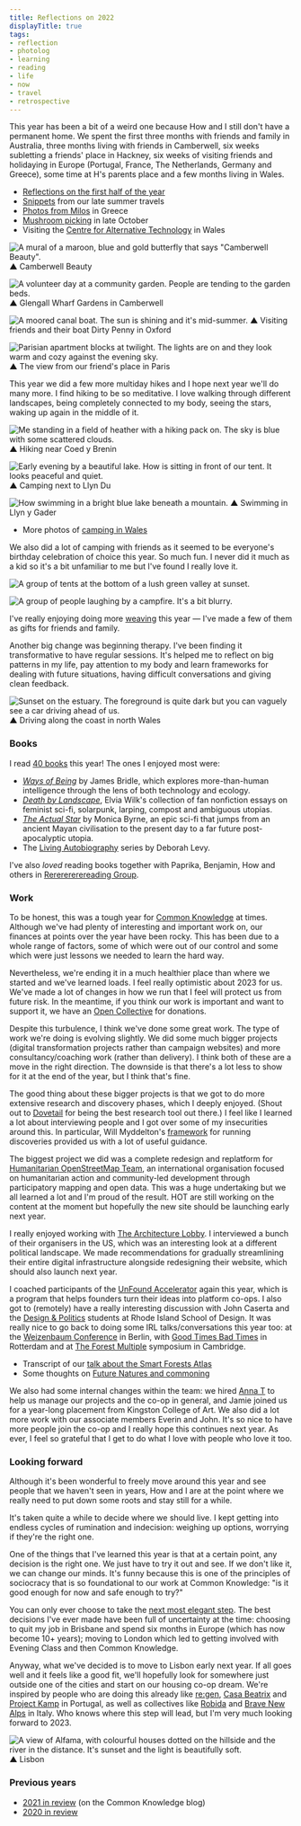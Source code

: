 ```yaml
---
title: Reflections on 2022
displayTitle: true
tags: 
- reflection
- photolog
- learning
- reading
- life
- now
- travel
- retrospective
---
```


This year has been a bit of a weird one because How and I still don't have a permanent home. We spent the first three months with friends and family in Australia, three months living with friends in Camberwell, six weeks subletting a friends' place in Hackney, six weeks of visiting friends and holidaying in Europe (Portugal, France, The Netherlands, Germany and Greece), some time at H's parents place and a few months living in Wales.

- [Reflections on the first half of the year](https://gemmacope.land/writing/summer-to-spring/)
- [Snippets](https://gemmacope.land/writing/snippets/) from our late summer travels
- [Photos from Milos](https://gemmacope.land/writing/milos/) in Greece
- [Mushroom picking](https://gemmacope.land/writing/mushroom-season/) in late October
- Visiting the [Centre for Alternative Technology](https://gemmacope.land/writing/centre-for-alternative-technology/) in Wales

![A mural of a maroon, blue and gold butterfly that says "Camberwell Beauty".](https://d2w9rnfcy7mm78.cloudfront.net/19627478/original_e54b92882ac1fd7f2c903f42c023ae14.jpg?1672480432?bc=0)
▲ Camberwell Beauty

![A volunteer day at a community garden. People are tending to the garden beds.](https://d2w9rnfcy7mm78.cloudfront.net/19627477/original_467ab851124e934876983b4dccc5d86a.jpg?1672480430?bc=0)
▲ Glengall Wharf Gardens in Camberwell

![A moored canal boat. The sun is shining and it's mid-summer.](https://d2w9rnfcy7mm78.cloudfront.net/19627479/original_11a0fce00902efca93230798d48797ce.jpg?1672480432?bc=0)
▲ Visiting friends and their boat Dirty Penny in Oxford

![Parisian apartment blocks at twilight. The lights are on and they look warm and cozy against the evening sky.](https://d2w9rnfcy7mm78.cloudfront.net/19627483/original_0361692dab5e73ff33eedf9b7b7c4461.jpg?1672480448?bc=0)
▲ The view from our friend's place in Paris

This year we did a few more multiday hikes and I hope next year we'll do many more. I find hiking to be so meditative. I love walking through different landscapes, being completely connected to my body, seeing the stars, waking up again in the middle of it. 

![Me standing in a field of heather with a hiking pack on. The sky is blue with some scattered clouds.](https://d2w9rnfcy7mm78.cloudfront.net/19627474/original_07ec6cf3ce1a3f9c533026f037b726c8.jpg?1672480415?bc=0)
▲ Hiking near Coed y Brenin

![Early evening by a beautiful lake. How is sitting in front of our tent. It looks peaceful and quiet.](https://d2w9rnfcy7mm78.cloudfront.net/19627476/original_ea255a126bb25aa4a0c7795bbf9d4a2c.jpg?1672480428?bc=0)
▲ Camping next to Llyn Du

![How swimming in a bright blue lake beneath a mountain.](https://d2w9rnfcy7mm78.cloudfront.net/19627482/original_9cff128317405c8515aceb7bc90d6542.jpg?1672480447?bc=0)
▲ Swimming in Llyn y Gader

- More photos of [camping in Wales](https://gemmacope.land/writing/mirror/)

We also did a lot of camping with friends as it seemed to be everyone's birthday celebration of choice this year. So much fun. I never did it much as a kid so it's a bit unfamiliar to me but I've found I really love it.

![A group of tents at the bottom of a lush green valley at sunset.](https://d2w9rnfcy7mm78.cloudfront.net/19627481/original_8623664134caa5918304b3b05434a58a.jpg?1672480447?bc=0)

![A group of people laughing by a campfire. It's a bit blurry.](https://d2w9rnfcy7mm78.cloudfront.net/19627475/original_bf8868479c749af0f0b284e111aaccaa.jpg?1672480427?bc=0)

I've really enjoying doing more [weaving](https://gemmacope.land/writing/woven/) this year — I've made a few of them as gifts for friends and family.

Another big change was beginning therapy. I've been finding it transformative to have regular sessions. It's helped me to reflect on big patterns in my life, pay attention to my body and learn frameworks for dealing with future situations, having difficult conversations and giving clean feedback.

![Sunset on the estuary. The foreground is quite dark but you can vaguely see a car driving ahead of us.](https://d2w9rnfcy7mm78.cloudfront.net/19627472/original_1c8d04f7dc894ce6b95b82fbabfd618f.jpg?1672480413?bc=0)
▲ Driving along the coast in north Wales

### Books

I read [40 books](https://app.thestorygraph.com/profile/gemcopeland) this year! The ones I enjoyed most were:
- [*Ways of Being*](https://www.jamesbridle.com/books/ways-of-being) by James Bridle, which explores more-than-human intelligence through the lens of both technology and ecology. 
- [*Death by Landscape*](https://softskull.com/dd-product/death-by-landscape/), Elvia Wilk's collection of fan nonfiction essays on feminist sci-fi, solarpunk, larping, compost and ambiguous utopias.
- [*The Actual Star*](https://www.monicabyrne.org/the-actual-star) by Monica Byrne, an epic sci-fi that jumps from an ancient Mayan civilisation to the present day to a far future post-apocalyptic utopia.
- The [Living Autobiography](https://www.penguin.co.uk/articles/2021/05/deborah-levy-real-estate-living-autobiography-interview) series by Deborah Levy. 

I've also *loved* reading books together with Paprika, Benjamin, How and others in [Rererererereading Group](https://www.are.na/rerererererererereading-group).

### Work

To be honest, this was a tough year for [Common Knowledge](https://commonknowledge.coop/) at times. Although we've had plenty of interesting and important work on, our finances at points over the year have been rocky. This has been due to a whole range of factors, some of which were out of our control and some which were just lessons we needed to learn the hard way. 

Nevertheless, we're ending it in a much healthier place than where we started and we've learned loads. I feel really optimistic about 2023 for us. We've made a lot of changes in how we run that I feel will protect us from future risk. In the meantime, if you think our work is important and want to support it, we have an [Open Collective](https://opencollective.com/commonknowledge) for donations.

Despite this turbulence, I think we've done some great work. The type of work we're doing is evolving slightly. We did some much bigger projects (digital transformation projects rather than campaign websites) and more consultancy/coaching work (rather than delivery). I think both of these are a move in the right direction. The downside is that there's a lot less to show for it at the end of the year, but I think that's fine.

The good thing about these bigger projects is that we got to do more extensive research and discovery phases, which I deeply enjoyed. (Shout out to [Dovetail](https://dovetailapp.com/) for being the best research tool out there.) I feel like I learned a lot about interviewing people and I got over some of my insecurities around this. In particular, Will Myddelton's [framework](https://www.myddelton.co.uk/blog/discovery-block-diagram) for running discoveries provided us with a lot of useful guidance.

The biggest project we did was a complete redesign and replatform for [Humanitarian OpenStreetMap Team](https://hotosm.org/), an international organisation focused on humanitarian action and community-led development through participatory mapping and open data. This was a huge undertaking but we all learned a lot and I'm proud of the result. HOT are still working on the content at the moment but hopefully the new site should be launching early next year.

I really enjoyed working with [The Architecture Lobby](http://architecture-lobby.org/). I interviewed a bunch of their organisers in the US, which was an interesting look at a different political landscape. We made recommendations for gradually streamlining their entire digital infrastructure alongside redesigning their website, which should also launch next year.

I coached participants of the [UnFound Accelerator](https://www.uk.coop/start-new-co-op/support/start-platform-co-op) again this year, which is a program that helps founders turn their ideas into platform co-ops. I also got to (remotely) have a really interesting discussion with John Caserta and the [Design & Politics](http://designandpolitics.risd.gd/) students at Rhode Island School of Design. It was really nice to go back to doing some IRL talks/conversations this year too: at the [Weizenbaum Conference](https://www.weizenbaum-conference.de/) in Berlin, with [Good Times Bad Times](https://goodtimesbadtimes.club/) in Rotterdam and at [The Forest Multiple](https://smartforests.net/the-forest-multiple) symposium in Cambridge.

- Transcript of our [talk about the Smart Forests Atlas](https://gemmacope.land/writing/the-forest-multiple/)
- Some thoughts on [Future Natures and commoning](https://gemmacope.land/writing/past-present-future-commons/)

We also had some internal changes within the team: we hired [Anna T](https://www.annatokareva.net/) to help us manage our projects and the co-op in general, and Jamie joined us for a year-long placement from Kingston College of Art. We also did a lot more work with our associate members Everin and John. It's so nice to have more people join the co-op and I really hope this continues next year. As ever, I feel so grateful that I get to do what I love with people who love it too.

### Looking forward

Although it's been wonderful to freely move around this year and see people that we haven't seen in years, How and I are at the point where we really need to put down some roots and stay still for a while. 

It's taken quite a while to decide where we should live. I kept getting into endless cycles of rumination and indecision: weighing up options, worrying if they're the right one.

One of the things that I've learned this year is that at a certain point, any decision is the right one. We just have to try it out and see. If we don't like it, we can change our minds. It's funny because this is one of the principles of sociocracy that is so foundational to our work at Common Knowledge: "is it good enough for now and safe enough to try?"

You can only ever choose to take the [next most elegant step](https://adriennemareebrown.net/2015/02/02/trust-the-people/). The best decisions I've ever made have been full of uncertainty at the time: choosing to quit my job in Brisbane and spend six months in Europe (which has now become 10+ years); moving to London which led to getting involved with Evening Class and then Common Knowledge.

Anyway, what we've decided is to move to Lisbon early next year. If all goes well and it feels like a good fit, we'll hopefully look for somewhere just outside one of the cities and start on our housing co-op dream. We're inspired by people who are doing this already like [re:gen](https://www.instagram.com/re.gen_pt/), [Casa Beatrix](https://www.instagram.com/thecramooz/) and [Project Kamp](https://projectkamp.com/index.html) in Portugal, as well as collectives like [Robida](https://robidacollective.com/) and [Brave New Alps](https://www.brave-new-alps.com/) in Italy. Who knows where this step will lead, but I'm very much looking forward to 2023. 

![A view of Alfama, with colourful houses dotted on the hillside and the river in the distance. It's sunset and the light is beautifully soft.](https://d2w9rnfcy7mm78.cloudfront.net/19627473/original_11f0e25e5da06c1e1d59db965807041a.jpg?1672480414?bc=0)
▲ Lisbon

### Previous years
- [2021 in review](https://commonknowledge.coop/writing/2021-in-review) (on the Common Knowledge blog)
- [2020 in review](https://gemmacope.land/writing/2020-in-review/)